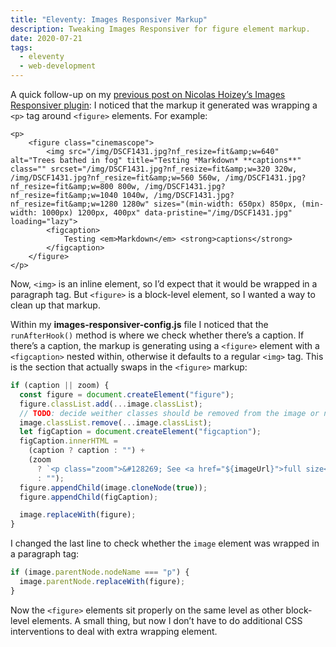 ```yaml
---
title: "Eleventy: Images Responsiver Markup"
description: Tweaking Images Responsiver for figure element markup.
date: 2020-07-21
tags:
  - eleventy
  - web-development
---
```


A quick follow-up on my [previous post on Nicolas Hoizey’s Images Responsiver plugin](http://dirtystylus.com/2020/06/29/eleventy-images-responsiver/): I noticed that the markup it generated was wrapping a `<p>` tag around `<figure>` elements. For example:

```twig/0,7
<p>
	<figure class="cinemascope">
		<img src="/img/DSCF1431.jpg?nf_resize=fit&amp;w=640" alt="Trees bathed in fog" title="Testing *Markdown* **captions**" class="" srcset="/img/DSCF1431.jpg?nf_resize=fit&amp;w=320 320w, /img/DSCF1431.jpg?nf_resize=fit&amp;w=560 560w, /img/DSCF1431.jpg?nf_resize=fit&amp;w=800 800w, /img/DSCF1431.jpg?nf_resize=fit&amp;w=1040 1040w, /img/DSCF1431.jpg?nf_resize=fit&amp;w=1280 1280w" sizes="(min-width: 650px) 850px, (min-width: 1000px) 1200px, 400px" data-pristine="/img/DSCF1431.jpg" loading="lazy">
		<figcaption>
			Testing <em>Markdown</em> <strong>captions</strong>
		</figcaption>
	</figure>
</p>
```

Now, `<img>` is an inline element, so I’d expect that it would be wrapped in a paragraph tag. But `<figure>` is a block-level element, so I wanted a way to clean up that markup.

Within my **images-responsiver-config.js** file I noticed that the `runAfterHook()` method is where we check whether there’s a caption. If there’s a caption, the markup is generating using a `<figure>` element with a `<figcaption>` nested within, otherwise it defaults to a regular `<img>` tag. This is the section that actually swaps in the `<figure>` markup:

```js
if (caption || zoom) {
  const figure = document.createElement("figure");
  figure.classList.add(...image.classList);
  // TODO: decide weither classes should be removed from the image or not
  image.classList.remove(...image.classList);
  let figCaption = document.createElement("figcaption");
  figCaption.innerHTML =
    (caption ? caption : "") +
    (zoom
      ? `<p class="zoom">&#128269; See <a href="${imageUrl}">full size</a></p>`
      : "");
  figure.appendChild(image.cloneNode(true));
  figure.appendChild(figCaption);

  image.replaceWith(figure);
}
```

I changed the last line to check whether the `image` element was wrapped in a paragraph tag:

```js
if (image.parentNode.nodeName === "p") {
  image.parentNode.replaceWith(figure);
}
```

Now the `<figure>` elements sit properly on the same level as other block-level elements. A small thing, but now I don’t have to do additional CSS interventions to deal with extra wrapping element.
